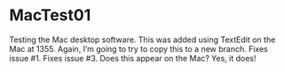 # MacTest01
Testing the Mac desktop software.
This was added using TextEdit on the Mac at 1355.
Again, I’m going to try to copy this to a new branch.
Fixes issue #1.
Fixes issue #3.
Does this appear on the Mac? Yes, it does!
